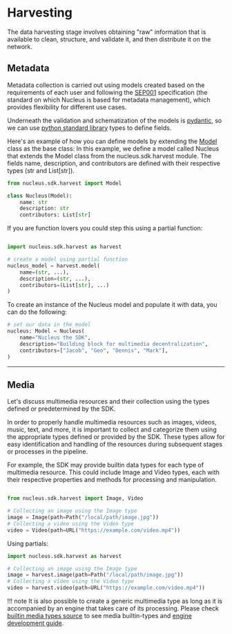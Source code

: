 # Harvesting

The data harvesting stage involves obtaining "raw" information that is available to clean, structure, and validate it, and then distribute it on the network.

## Metadata

Metadata collection is carried out using models created based on the requirements of each user and following the [SEP001](https://github.com/SynapseMedia/sep/blob/main/SEP/SEP-001.md) specification (the standard on which Nucleus is based for metadata management), which provides flexibility for different use cases.

Underneath the validation and schematization of the models is [pydantic](https://docs.pydantic.dev/latest/), so we can use [python standard library](https://docs.pydantic.dev/latest/usage/types/#standard-library-types) types to define fields.

Here's an example of how you can define models by extending the [Model](../reference/harvest/models.md) class as the base class:
In this example, we define a model called Nucleus that extends the Model class from the nucleus.sdk.harvest module. The fields name, description, and contributors are defined with their respective types (str and List[str]).

```python
from nucleus.sdk.harvest import Model

class Nucleus(Model):
    name: str
    description: str
    contributors: List[str]

```

If you are function lovers you could step this using a partial function:

```python

import nucleus.sdk.harvest as harvest

# create a model using partial function
nucleus_model = harvest.model(
    name=(str, ...), 
    description=(str, ...), 
    contributors=(List[str], ...)
)

```

To create an instance of the Nucleus model and populate it with data, you can do the following:

```python
# set our data in the model
nucleus: Model = Nucleus(
    name="Nucleus the SDK",
    description="Building block for multimedia decentralization",
    contributors=["Jacob", "Geo", "Dennis", "Mark"],
)

```

---

## Media

Let's discuss multimedia resources and their collection using the types defined or predetermined by the SDK.

In order to properly handle multimedia resources such as images, videos, music, text, and more, it is important to collect and categorize them using the appropriate types defined or provided by the SDK. These types allow for easy identification and handling of the resources during subsequent stages or processes in the pipeline.

For example, the SDK may provide builtin data types for each type of multimedia resource. This could include Image and Video types, each with their respective properties and methods for processing and manipulation.

```python

from nucleus.sdk.harvest import Image, Video

# Collecting an image using the Image type
image = Image(path=Path("/local/path/image.jpg"))
# Collecting a video using the Video type
video = Video(path=URL("https://example.com/video.mp4"))

```

Using partials:

```python
import nucleus.sdk.harvest as harvest

# Collecting an image using the Image type
image = harvest.image(path=Path("/local/path/image.jpg"))
# Collecting a video using the Video type
video = harvest.video(path=URL("https://example.com/video.mp4"))

```

!!! note
    It is also possible to create a generic multimedia type as long as it is accompanied by an engine that takes care of its processing.
    Please check [builtin media types source](../reference/harvest/media.md) to see media builtin-types and [engine development guide](../../dev/docs/engines.md).
